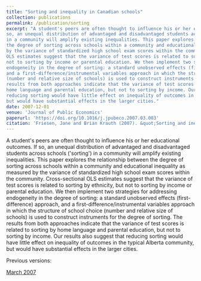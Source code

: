 ```yaml
---
title: "Sorting and inequality in Canadian schools"
collection: publications
permalink: /publication/sorting
excerpt: "A student's peers are often thought to influence his or her educational outcomes. If
so, an unequal distribution of advantaged and disadvantaged students across schools ('sorting')
in a community will amplify existing inequalities. This paper explores the relationship between
the degree of sorting across schools within a community and educational inequality as measured
by the variance of standardized high school exam scores within the community. Cross-sectional
OLS estimates suggest that the variance of test scores is related to sorting by ethnicity, but
not to sorting by income or parental education. We then implement two strategies for addressing
endogeneity in the degree of sorting: a standard unobserved effects (first-difference) approach,
and a first-difference/instrumental variables approach in which the structure of school choice
(number and relative size of schools) is used to construct instruments for the degree of sorting. The
results from both approaches indicate that the variance of test scores is related to sorting by
home language and parental education, but not to sorting by income. Our results also suggest that
reducing sorting would have little effect on inequality of outcomes in the typical Alberta community,
but would have substantial effects in the larger cities."
date: 2007-12-01
venue: 'Journal of Public Economics'
paperurl: 'https://doi.org/10.1016/j.jpubeco.2007.03.003'
citation: 'Friesen, Jane and Brian Krauth (2007). &quot;Sorting and inequality in Canadian schools.&quot; <i>Journal of Public Economics</i>. 91(11-12).'
---
```

A student's peers are often thought to influence his or her educational outcomes. If
so, an unequal distribution of advantaged and disadvantaged students across schools ('sorting')
in a community will amplify existing inequalities. This paper explores the relationship between
the degree of sorting across schools within a community and educational inequality as measured
by the variance of standardized high school exam scores within the community. Cross-sectional
OLS estimates suggest that the variance of test scores is related to sorting by ethnicity, but
not to sorting by income or parental education. We then implement two strategies for addressing
endogeneity in the degree of sorting: a standard unobserved effects (first-difference) approach,
and a first-difference/instrumental variables approach in which the structure of school choice
(number and relative size of schools) is used to construct instruments for the degree of sorting. The
results from both approaches indicate that the variance of test scores is related to sorting by
home language and parental education, but not to sorting by income. Our results also suggest that
reducing sorting would have little effect on inequality of outcomes in the typical Alberta community,
but would have substantial effects in the larger cities.

Previous versions:

[March 2007](https://www.sfu.ca/~bkrauth/papers/sorting.pdf)

